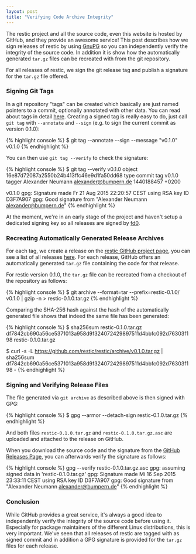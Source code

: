 ```yaml
---
layout: post
title: "Verifying Code Archive Integrity"
---
```


The restic project and all the source code, even this website is hosted by
GitHub, and they provide an awesome service! This post describes how we sign
releases of restic by using [GnuPG](https://www.gnupg.org) so you can
independently verify the integrity of the source code. In addition it is show
how the automatically generated `tar.gz` files can be recreated with from the
git repository.

For all releases of restic, we sign the git release tag and publish a signature
for the `tar.gz` file offered.

### Signing Git Tags

In a git repository "tags" can be created which basically are just named
pointers to a commit, optionally annotated with other data. You can read about
tags in detail [here](https://git-scm.com/book/en/v2/Git-Basics-Tagging).
Creating a signed tag is really easy to do, just call `git tag` with
`--annotate` and `--sign` (e.g. to sign the current commit as version 0.1.0):

{% highlight console %}
$ git tag --annotate --sign --message "v0.1.0" v0.1.0
{% endhighlight %}

You can then use `git tag --verify` to check the signature:

{% highlight console %}
$ git tag --verify v0.1.0
object 16e87d72087a2550b24b413ffc46e9d1fa50dd68
type commit
tag v0.1.0
tagger Alexander Neumann <alexander@bumpern.de> 1440188457 +0200

v0.1.0
gpg: Signature made Fr 21 Aug 2015 22:20:57 CEST using RSA key ID D3F7A907
gpg: Good signature from "Alexander Neumann <alexander@bumpern.de>"
{% endhighlight %}

At the moment, we're in an early stage of the project and haven't setup a
dedicated signing key so all releases are signed by
[fd0](https://github.com/fd0).

### Recreating Automatically Generated Release Archives

For each tag, we create a release on the [restic GitHub project
page](https://github.com/restic/restic), you can see a list of all releases
[here](https://github.com/restic/restic/releases). For each release, GitHub
offers an automatically generated `tar.gz` file containing the code for that
release.

For restic version 0.1.0, the `tar.gz` file can be recreated from a checkout of
the repository as follows:

{% highlight console %}
$ git archive --format=tar --prefix=restic-0.1.0/ v0.1.0 | gzip -n > restic-0.1.0.tar.gz
{% endhighlight %}

Comparing the SHA-256 hash against the hash of the automatically generated file
shows that indeed the same file has been generated:

{% highlight console %}
$ sha256sum restic-0.1.0.tar.gz
df7842cb690a56ce5371013a958d9f324072429897511d4bbfc092d76303f198  restic-0.1.0.tar.gz

$ curl -s -L https://github.com/restic/restic/archive/v0.1.0.tar.gz | sha256sum
df7842cb690a56ce5371013a958d9f324072429897511d4bbfc092d76303f198  -
{% endhighlight %}

### Signing and Verifying Release Files

The file generated via `git archive` as described above is then signed with GPG:

{% highlight console %}
$ gpg --armor --detach-sign restic-0.1.0.tar.gz
{% endhighlight %}

And both files `restic-0.1.0.tar.gz` and `restic-0.1.0.tar.gz.asc` are uploaded
and attached to the release on GitHub.

When you download the source code and the signature from the [GitHub Releases
Page](https://github.com/restic/restic/releases), you can afterwards verify the
signature as follows:

{% highlight console %}
gpg --verify restic-0.1.0.tar.gz.asc 
gpg: assuming signed data in 'restic-0.1.0.tar.gz'
gpg: Signature made Mi 16 Sep 2015 23:33:11 CEST using RSA key ID D3F7A907
gpg: Good signature from "Alexander Neumann <alexander@bumpern.de>"
{% endhighlight %}

### Conclusion

While GitHub provides a great service, it's always a good idea to independently
verify the integrity of the source code before using it. Especially for package
maintainers of the different Linux distributions, this is very important. We've
seen that all releases of restic are tagged with as signed commit and in
addition a GPG signature is provided for the `tar.gz` files for each release.
